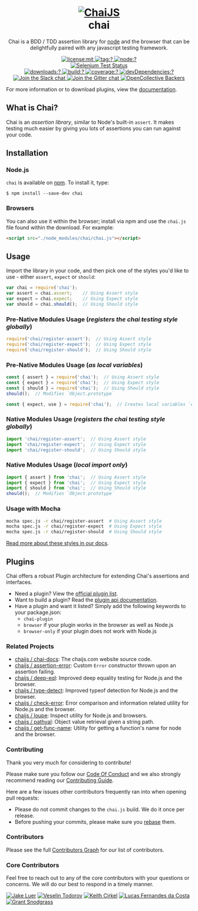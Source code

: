<h1 align=center>
  <a href="http://chaijs.com" title="Chai Documentation">
    <img alt="ChaiJS" src="http://chaijs.com/img/chai-logo.png">
  </a>
  <br>
  chai
</h1>

<p align=center>
  Chai is a BDD / TDD assertion library for <a href="http://nodejs.org">node</a> and the browser that can be delightfully paired with any javascript testing framework.
</p>

<p align=center>
  <a href="./LICENSE">
    <img
      alt="license:mit"
      src="https://img.shields.io/badge/license-mit-green.svg?style=flat-square"
    />
  </a>
  <a href="https://github.com/chaijs/chai/releases">
    <img
      alt="tag:?"
      src="https://img.shields.io/github/tag/chaijs/chai.svg?style=flat-square"
    />
  </a>
  <a href="https://www.npmjs.com/package/chai">
    <img
      alt="node:?"
      src="https://img.shields.io/badge/node-%3E=4.0-blue.svg?style=flat-square"
    />
  </a>
  <br/>
  <a href="https://saucelabs.com/u/chaijs">
    <img
      alt="Selenium Test Status"
      src="https://saucelabs.com/browser-matrix/chaijs.svg"
    />
  </a>
  <br/>
  <a href="https://www.npmjs.com/packages/chai">
    <img
      alt="downloads:?"
      src="https://img.shields.io/npm/dm/chai.svg?style=flat-square"
    />
  </a>
  <a href="https://travis-ci.org/chaijs/chai">
    <img
      alt="build:?"
      src="https://img.shields.io/travis/chaijs/chai/master.svg?style=flat-square"
    />
  </a>
  <a href="https://codecov.io/gh/chaijs/chai">
    <img
      alt="coverage:?"
      src="https://img.shields.io/codecov/c/github/chaijs/chai.svg?style=flat-square"
    />
  </a>
  <a href="">
    <img
      alt="devDependencies:?"
      src="https://img.shields.io/david/chaijs/chai.svg?style=flat-square"
    />
  </a>
  <br/>
  <a href="https://chai-slack.herokuapp.com/">
    <img
      alt="Join the Slack chat"
      src="https://img.shields.io/badge/slack-join%20chat-E2206F.svg?style=flat-square"
    />
  </a>
  <a href="https://gitter.im/chaijs/chai">
    <img
      alt="Join the Gitter chat"
      src="https://img.shields.io/badge/gitter-join%20chat-D0104D.svg?style=flat-square"
    />
  </a>
  <a href="https://opencollective.com/chaijs">
    <img
      alt="OpenCollective Backers"
      src="https://opencollective.com/chaijs/backers/badge.svg?style=flat-square"
    />
  </a>
</p>

For more information or to download plugins, view the [documentation](http://chaijs.com).

## What is Chai?

Chai is an _assertion library_, similar to Node's built-in `assert`. It makes testing much easier by giving you lots of assertions you can run against your code.

## Installation

### Node.js

`chai` is available on [npm](http://npmjs.org). To install it, type:

    $ npm install --save-dev chai

### Browsers

You can also use it within the browser; install via npm and use the `chai.js` file found within the download. For example:

```html
<script src="./node_modules/chai/chai.js"></script>
```

## Usage

Import the library in your code, and then pick one of the styles you'd like to use - either `assert`, `expect` or `should`:

```js
var chai = require('chai');
var assert = chai.assert;    // Using Assert style
var expect = chai.expect;    // Using Expect style
var should = chai.should();  // Using Should style
```

### Pre-Native Modules Usage (_registers the chai testing style globally_)

```js
require('chai/register-assert');  // Using Assert style
require('chai/register-expect');  // Using Expect style
require('chai/register-should');  // Using Should style
```

### Pre-Native Modules Usage (_as local variables_)

```js
const { assert } = require('chai');  // Using Assert style
const { expect } = require('chai');  // Using Expect style
const { should } = require('chai');  // Using Should style
should();  // Modifies `Object.prototype`

const { expect, use } = require('chai');  // Creates local variables `expect` and `use`; useful for plugin use
```

### Native Modules Usage (_registers the chai testing style globally_)

```js
import 'chai/register-assert';  // Using Assert style
import 'chai/register-expect';  // Using Expect style
import 'chai/register-should';  // Using Should style
```

### Native Modules Usage (_local import only_)

```js
import { assert } from 'chai';  // Using Assert style
import { expect } from 'chai';  // Using Expect style
import { should } from 'chai';  // Using Should style
should();  // Modifies `Object.prototype`
```

### Usage with Mocha

```bash
mocha spec.js -r chai/register-assert  # Using Assert style
mocha spec.js -r chai/register-expect  # Using Expect style
mocha spec.js -r chai/register-should  # Using Should style
```

[Read more about these styles in our docs](http://chaijs.com/guide/styles/).

## Plugins

Chai offers a robust Plugin architecture for extending Chai's assertions and interfaces.

- Need a plugin? View the [official plugin list](http://chaijs.com/plugins).
- Want to build a plugin? Read the [plugin api documentation](http://chaijs.com/guide/plugins/).
- Have a plugin and want it listed? Simply add the following keywords to your package.json:
  -  `chai-plugin`
  -  `browser` if your plugin works in the browser as well as Node.js
  -  `browser-only` if your plugin does not work with Node.js

### Related Projects

- [chaijs / chai-docs](https://github.com/chaijs/chai-docs): The chaijs.com website source code.
- [chaijs / assertion-error](https://github.com/chaijs/assertion-error): Custom `Error` constructor thrown upon an assertion failing.
- [chaijs / deep-eql](https://github.com/chaijs/deep-eql): Improved deep equality testing for Node.js and the browser.
- [chaijs / type-detect](https://github.com/chaijs/type-detect): Improved typeof detection for Node.js and the browser.
- [chaijs / check-error](https://github.com/chaijs/check-error): Error comparison and information related utility for Node.js and the browser.
- [chaijs / loupe](https://github.com/chaijs/loupe): Inspect utility for Node.js and browsers.
- [chaijs / pathval](https://github.com/chaijs/pathval): Object value retrieval given a string path.
- [chaijs / get-func-name](https://github.com/chaijs/get-func-name): Utility for getting a function's name for node and the browser.

### Contributing

Thank you very much for considering to contribute!

Please make sure you follow our [Code Of Conduct](https://github.com/chaijs/chai/blob/master/CODE_OF_CONDUCT.md) and we also strongly recommend reading our [Contributing Guide](https://github.com/chaijs/chai/blob/master/CONTRIBUTING.md).

Here are a few issues other contributors frequently ran into when opening pull requests:

- Please do not commit changes to the `chai.js` build. We do it once per release.
- Before pushing your commits, please make sure you [rebase](https://github.com/chaijs/chai/blob/master/CONTRIBUTING.md#pull-requests) them.

### Contributors

Please see the full
[Contributors Graph](https://github.com/chaijs/chai/graphs/contributors) for our
list of contributors.

### Core Contributors

Feel free to reach out to any of the core contributors with your questions or
concerns. We will do our best to respond in a timely manner.

[![Jake Luer](https://avatars3.githubusercontent.com/u/58988?v=3&s=50)](https://github.com/logicalparadox)
[![Veselin Todorov](https://avatars3.githubusercontent.com/u/330048?v=3&s=50)](https://github.com/vesln)
[![Keith Cirkel](https://avatars3.githubusercontent.com/u/118266?v=3&s=50)](https://github.com/keithamus)
[![Lucas Fernandes da Costa](https://avatars3.githubusercontent.com/u/6868147?v=3&s=50)](https://github.com/lucasfcosta)
[![Grant Snodgrass](https://avatars3.githubusercontent.com/u/17260989?v=3&s=50)](https://github.com/meeber)
